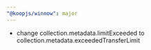 ```yaml
---
"@koopjs/winnow": major
---
```


- change collection.metadata.limitExceeded to collection.metadata.exceededTransferLimit
